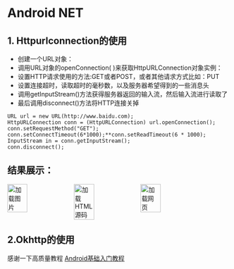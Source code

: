 # Android NET

## 1. Httpurlconnection的使用
- 创建一个URL对象： 
- 调用URL对象的openConnection( )来获取HttpURLConnection对象实例： 
- 设置HTTP请求使用的方法:GET或者POST，或者其他请求方式比如：PUT
- 设置连接超时，读取超时的毫秒数，以及服务器希望得到的一些消息头
- 调用getInputStream()方法获得服务器返回的输入流，然后输入流进行读取了 
- 最后调用disconnect()方法将HTTP连接关掉 
```
URL url = new URL(http://www.baidu.com);
HttpURLConnection conn = (HttpURLConnection) url.openConnection();
conn.setRequestMethod("GET");
conn.setConnectTimeout(6*1000);**conn.setReadTimeout(6 * 1000);
InputStream in = conn.getInputStream();
conn.disconnect();
```

## 结果展示：

<div style="display: flex;">
  <img src="https://github.com/shizishen/AnroidDemo/assets/85082613/f32bed33-366d-4d0d-9301-1f0d08fe991a" alt="加载图片" style="width: 30%;">
  <img src="https://github.com/shizishen/AnroidDemo/assets/85082613/20072515-1e26-4064-aa89-c6993abfd38b" alt="加载HTML源码" style="width: 30%;">
  <img src="https://github.com/shizishen/AnroidDemo/assets/85082613/2106bb23-2266-4b9b-a245-5e67ddfe8416" alt="加载网页" style="width: 30%;">
</div>


## 2.Okhttp的使用



感谢一下高质量教程
[Android基础入门教程](https://www.kancloud.cn/kancloud/android-tutorial)